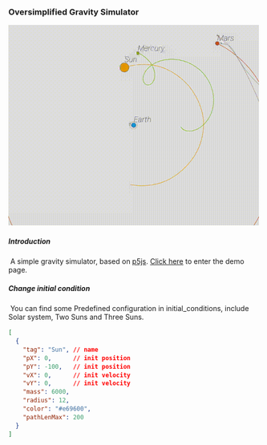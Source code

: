 ### Oversimplified Gravity Simulator

![2021_6_9下午9_15_45.new](README.assets/2021_6_9下午9_15_45.new.gif)

##### Introduction

​	A simple gravity simulator, based on [p5js](https://p5js.org/). [Click here](https://arnosolo.github.io/oversimplified_gravity_simulator/) to enter the demo page.



##### Change initial condition

​	You can find some Predefined configuration in initial_conditions, include Solar system, Two Suns and Three Suns.

```json
[
  {
    "tag": "Sun", // name
    "pX": 0,      // init position
    "pY": -100,   // init position
    "vX": 0,      // init velocity
    "vY": 0,      // init velocity
    "mass": 6000,
    "radius": 12,
    "color": "#e69600",
    "pathLenMax": 200
  }
]
```



